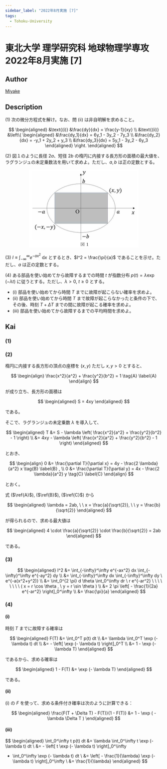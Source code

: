 ```yaml
---
sidebar_label: "2022年8月実施 [7]"
tags:
  - Tohoku-University
---
```

# 東北大学 理学研究科 地球物理学専攻 2022年8月実施 \[7\]

## **Author**
[Miyake](https://miyake.github.io/exams/index.html)

## **Description**
(1) 次の微分方程式を解け。なお、問 (ii) は非自明解を求めること。

$$
\begin{aligned}
&\text{(i)} &\frac{dy}{dx} = \frac{y-1}{xy} \\
&\text{(ii)} &\left\{
    \begin{aligned}
    &\frac{dy_1}{dx} = 6y_1 - 3y_2 - 7y_3 \\
    &\frac{dy_2}{dx} = -y_1 + 2y_2 + y_3 \\
    &\frac{dy_3}{dx} = 5y_1 - 3y_2 - 6y_3
    \end{aligned}
    \right.
\end{aligned}
$$

(2) 図１のように長径 $2a$、短径 $2b$ の楕円に内接する長方形の面積の最大値を、ラグランジュの未定乗数法を用いて求めよ。ただし、$a, b$ は正の定数とする。

<figure style="text-align:center;">
  <img src="https://raw.githubusercontent.com/Myyura/the_kai_project_assets/main/kakomonn/tohoku_university/science/gp_2023_7_1.jpg" width="350" height="250" alt=""/>
</figure>

(3) $I \equiv \int_{-\infty}^{\infty} e^{-ax^2}\ \text{d}x$ とするとき、$I^2 = \frac{\pi}{a}$ であることを示せ。ただし、$a$ は正の定数とする。

(4) ある部品を使い始めてから故障するまでの時間 $t$ が指数分布 $p(t) = \lambda \exp(-\lambda t)$ に従うとする。ただし、$\lambda > 0$, $t \ge 0$ とする。

- (i) 部品を使い始めてから時間 $T$ までに故障が起こらない確率を求めよ。
- (ii) 部品を使い始めてから時間 $T$ まで故障が起こらなかったと条件の下で、その後、時刻 $T+\Delta T$ までの間に故障が起こる確率を求めよ。
- (iii) 部品を使い始めてから故障するまでの平均時間を求めよ。


## **Kai**
### (1)

### (2)
楕円に内接する長方形の頂点の座標を $(x,y)$ ただし $x,y \gt 0$ とすると、

$$
\begin{align}
\frac{x^2}{a^2} + \frac{y^2}{b^2} = 1
\tag{A} \label{A}
\end{align}
$$

が成り立ち、長方形の面積は

$$
\begin{aligned}
S = 4xy
\end{aligned}
$$

である。

そこで、ラグランジュの未定乗数 $\lambda$ を導入して、

$$
\begin{aligned}
T
&= S - \lambda \left( \frac{x^2}{a^2} + \frac{y^2}{b^2} - 1 \right)
\\
&= 4xy - \lambda \left( \frac{x^2}{a^2} + \frac{y^2}{b^2} - 1 \right)
\end{aligned}
$$

とおき、

$$
\begin{align}
0 &= \frac{\partial T}{\partial x} = 4y -  \frac{2 \lambda}{a^2} x
\tag{B} \label{B}
, \\
0 &= \frac{\partial T}{\partial y} = 4x -  \frac{2 \lambda}{a^2} y
\tag{C} \label{C}
\end{align}
$$

とおく。

式 ($\ref{A}$), ($\ref{B}$), ($\ref{C}$) から

$$
\begin{aligned}
\lambda = 2ab, \ \ 
x = \frac{a}{\sqrt{2}}, \ \ 
y = \frac{b}{\sqrt{2}}
\end{aligned}
$$

が得られるので、求める最大値は

$$
\begin{aligned}
4 \cdot \frac{a}{\sqrt{2}} \cdot \frac{b}{\sqrt{2}}
= 2ab
\end{aligned}
$$

である。

### (3)

$$
\begin{aligned}
I^2
&= \int_{-\infty}^\infty e^{-ax^2} dx \int_{-\infty}^\infty e^{-ay^2} dy
\\
&= \int_{-\infty}^\infty dx \int_{-\infty}^\infty dy \ e^{-a(x^2+y^2)}
\\
&= \int_0^{2 \pi} d \theta \int_0^\infty dr \ r e^{-ar^2}
\ \ \ \ \ \ \ \ ( x = r \cos \theta , \ y = r \sin \theta )
\\
&= 2 \pi \left[ - \frac{1}{2a} e^{-ar^2} \right]_0^\infty
\\
&= \frac{\pi}{a}
\end{aligned}
$$

### (4)
#### (i)
時刻 $T$ までに故障する確率は

$$
\begin{aligned}
F(T)
&= \int_0^T p(t) dt
\\
&= \lambda \int_0^T \exp (- \lambda t) dt
\\
&= - \left[ \exp (- \lambda t) \right]_0^T
\\
&= 1 - \exp (- \lambda T)
\end{aligned}
$$

であるから、求める確率は

$$
\begin{aligned}
1 - F(T)
&= \exp (- \lambda T)
\end{aligned}
$$

である。

#### (ii)
(i) の $F$ を使って、求める条件付き確率は次のように計算できる：

$$
\begin{aligned}
\frac{F(T + \Delta T) - F(T)}{1 - F(T)}
&= 1 - \exp ( - \lambda \Delta T )
\end{aligned}
$$

#### (iii)

$$
\begin{aligned}
\int_0^\infty t p(t) dt
&= \lambda \int_0^\infty t \exp (- \lambda t) dt
\\
&= - \left[ t \exp (- \lambda t) \right]_0^\infty
+ \int_0^\infty \exp (- \lambda t) dt
\\
&= \left[ - \frac{1}{\lambda} \exp (- \lambda t) \right]_0^\infty
\\
&= \frac{1}{\lambda}
\end{aligned}
$$